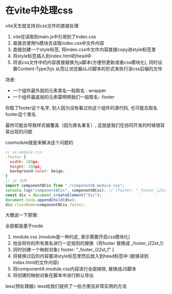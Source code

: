 # 在vite中处理css

vite天生就支持对css文件的直接处理

1. vite在读取到main.js中引用到了Index.css
2. 直接去使用fs模块去读取index.css中文件内容
3. 直接创建一个style标签, 将index.css中文件内容直接copy进style标签里
4. 将style标签插入到index.html的head中
5. 将该css文件中的内容直接替换为js脚本(方便热更新或者css模块化), 同时设置Content-Type为js 从而让浏览器以JS脚本的形式来执行该css后缀的文件

场景:

- 一个组件最外层的元素类名一般取名 : wrapper
- 一个组件最底层的元素雷明明我们一般取名: .footer

你取了footer这个名字, 别人因为没有看过你这个组件的源代码, 也可能去取名footer这个类名

最终可能会导致样式被覆盖（因为类名重复）, 这就是我们在协同开发的时候很容易出现的问题

cssmodule就是来解决这个问题的

```js
// xx.module.css
.footer {
  width: 200px;
  height: 200px;
  background-color: beige;
}
// js 文件
import componentBCss from "./componentB.module.css";
console.log("componentBCss", componentBCss); // {footer: "_footer_i22st_1"}
const div = document.createElement("div");
document.body.appendChild(div);
div.className=componentBCss.footer;
```

大概说一下原理: 

全部都是基于node

1. module.css (module是一种约定, 表示需要开启css模块化)
2. 他会将你的所有类名进行一定规则的替换（将footer 替换成 _footer_i22st_1）
3. 同时创建一个映射对象{ footer: "_footer_i22st_1" }
4. 将替换过后的内容塞进style标签里然后放入到head标签中 (能够读到index.html的文件内容)
5. 将componentA.module.css内容进行全部抹除, 替换成JS脚本
5. 将创建的映射对象在脚本中进行默认导出

less(预处理器): less给我们提供了一些方便且非常实用的方法